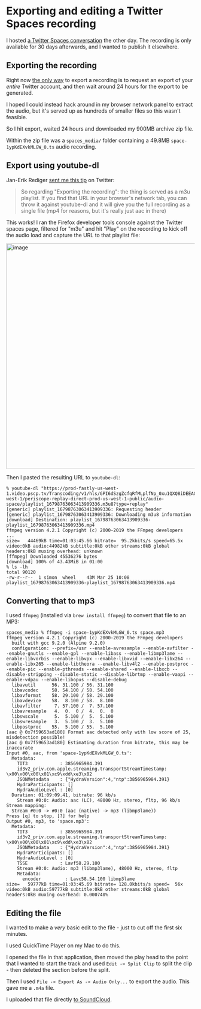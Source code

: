 # Exporting and editing a Twitter Spaces recording

I hosted [a Twitter Spaces conversation](https://twitter.com/simonw/status/1504604448202518529) the other day. The recording is only available for 30 days afterwards, and I wanted to publish it elsewhere.

## Exporting the recording

Right now [the only way](https://media.twitter.com/en/articles/products/2021/twitter-spaces/recorded-spaces) to export a recording is to request an export of your *entire* Twitter account, and then wait around 24 hours for the export to be generated.

I hoped I could instead hack around in my browser network panel to extract the audio, but it's served up as hundreds of smaller files so this wasn't feasible.

So I hit export, waited 24 hours and downloaded my 900MB archive zip file.

Within the zip file was a `spaces_media/` folder containing a 49.8MB `space-1ypKdEXvkMLGW_0.ts` audio recording.

## Export using youtube-dl

 Jan-Erik Rediger [sent me this tip](https://twitter.com/badboy_/status/1507315981970030593) on Twitter:
 
 > So regarding "Exporting the recording": the thing is served as a m3u playlist. If you find that URL in your browser's network tab, you can throw it against youtube-dl and it will give you the full recording as a single file (mp4 for reasons, but it's really just aac in there)

This works! I ran the Firefox developer tools console against the Twitter spaces page, filtered for "m3u" and hit "Play" on the recording to kick off the audio load and capture the URL to that playlist file:

<img width="602" alt="image" src="https://user-images.githubusercontent.com/9599/160168737-7f7e779b-4d8d-491b-9c86-be99d6c2f980.png">

Then I pasted the resulting URL to `youtube-dl`:

```
% youtube-dl "https://prod-fastly-us-west-1.video.pscp.tv/Transcoding/v1/hls/GPI6dSzgZcfqRfMLplfNp_0xu1QXQ8iDEEA0KymUd5WuqOZCZ9LGGKY6vBQdumX7YV1TT2fGtMdXdl2qqtVvPA/non_transcode/us-west-1/periscope-replay-direct-prod-us-west-1-public/audio-space/playlist_16798763063413909336.m3u8?type=replay"
[generic] playlist_16798763063413909336: Requesting header
[generic] playlist_16798763063413909336: Downloading m3u8 information
[download] Destination: playlist_16798763063413909336-playlist_16798763063413909336.mp4
ffmpeg version 4.2.1 Copyright (c) 2000-2019 the FFmpeg developers
...
size=   44469kB time=01:03:45.66 bitrate=  95.2kbits/s speed=65.5x    
video:0kB audio:44982kB subtitle:0kB other streams:0kB global headers:0kB muxing overhead: unknown
[ffmpeg] Downloaded 45536276 bytes
[download] 100% of 43.43MiB in 01:00
% ls -lh
total 90120
-rw-r--r--  1 simon  wheel    43M Mar 25 10:08 playlist_16798763063413909336-playlist_16798763063413909336.mp4
```

## Converting that to mp3

I used `ffmpeg` (installed via `brew install ffmpeg`) to convert that file to an MP3:
```
spaces_media % ffmpeg -i space-1ypKdEXvkMLGW_0.ts space.mp3 
ffmpeg version 4.2.1 Copyright (c) 2000-2019 the FFmpeg developers
  built with gcc 9.2.0 (Alpine 9.2.0)
  configuration: --prefix=/usr --enable-avresample --enable-avfilter --enable-gnutls --enable-gpl --enable-libass --enable-libmp3lame --enable-libvorbis --enable-libvpx --enable-libxvid --enable-libx264 --enable-libx265 --enable-libtheora --enable-libv4l2 --enable-postproc --enable-pic --enable-pthreads --enable-shared --enable-libxcb --disable-stripping --disable-static --disable-librtmp --enable-vaapi --enable-vdpau --enable-libopus --disable-debug
  libavutil      56. 31.100 / 56. 31.100
  libavcodec     58. 54.100 / 58. 54.100
  libavformat    58. 29.100 / 58. 29.100
  libavdevice    58.  8.100 / 58.  8.100
  libavfilter     7. 57.100 /  7. 57.100
  libavresample   4.  0.  0 /  4.  0.  0
  libswscale      5.  5.100 /  5.  5.100
  libswresample   3.  5.100 /  3.  5.100
  libpostproc    55.  5.100 / 55.  5.100
[aac @ 0x7f59653ad180] Format aac detected only with low score of 25, misdetection possible!
[aac @ 0x7f59653ad180] Estimating duration from bitrate, this may be inaccurate
Input #0, aac, from 'space-1ypKdEXvkMLGW_0.ts':
  Metadata:
    TIT3            : 3856965984.391
    id3v2_priv.com.apple.streaming.transportStreamTimestamp: \x00\x00\x00\x01\xc9\xdd\xe3\x82
    JSONMetadata    : {"HydraVersion":4,"ntp":3856965984.391}
    HydraParticipants: []
    HydraAudioLevel : [0]
  Duration: 01:09:09.41, bitrate: 96 kb/s
    Stream #0:0: Audio: aac (LC), 48000 Hz, stereo, fltp, 96 kb/s
Stream mapping:
  Stream #0:0 -> #0:0 (aac (native) -> mp3 (libmp3lame))
Press [q] to stop, [?] for help
Output #0, mp3, to 'space.mp3':
  Metadata:
    TIT3            : 3856965984.391
    id3v2_priv.com.apple.streaming.transportStreamTimestamp: \x00\x00\x00\x01\xc9\xdd\xe3\x82
    JSONMetadata    : {"HydraVersion":4,"ntp":3856965984.391}
    HydraParticipants: []
    HydraAudioLevel : [0]
    TSSE            : Lavf58.29.100
    Stream #0:0: Audio: mp3 (libmp3lame), 48000 Hz, stereo, fltp
    Metadata:
      encoder         : Lavc58.54.100 libmp3lame
size=   59777kB time=01:03:45.69 bitrate= 128.0kbits/s speed=  56x    
video:0kB audio:59777kB subtitle:0kB other streams:0kB global headers:0kB muxing overhead: 0.000740%
```

## Editing the file

I wanted to make a *very* basic edit to the file - just to cut off the first six minutes.

I used QuickTime Player on my Mac to do this.

I opened the file in that application, then moved the play head to the point that I wanted to start the track and used `Edit -> Split Clip` to split the clip - then deleted the section before the split.

Then I used `File -> Export As -> Audio Only...` to export the audio. This gave me a `.m4a` file.

I uploaded that file directly [to SoundCloud](https://soundcloud.com/simon-willison/sqlite-happy-hour-22nd-march-2022).
